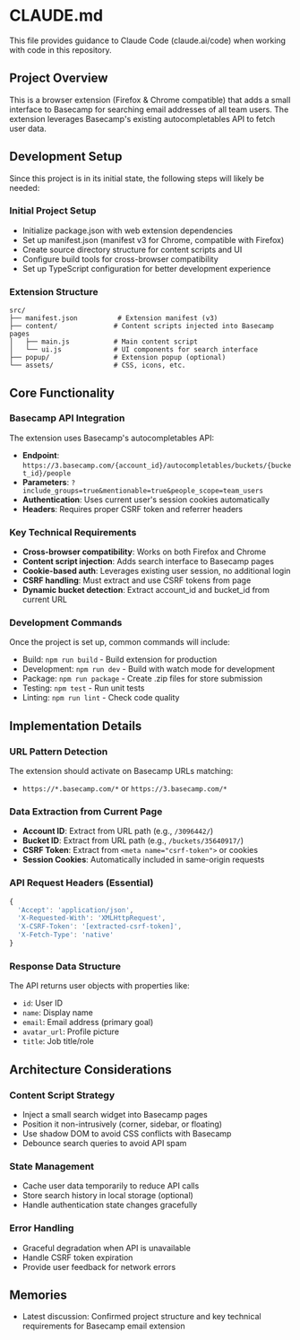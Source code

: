 # CLAUDE.md

This file provides guidance to Claude Code (claude.ai/code) when working with code in this repository.

## Project Overview

This is a browser extension (Firefox & Chrome compatible) that adds a small interface to Basecamp for searching email addresses of all team users. The extension leverages Basecamp's existing autocompletables API to fetch user data.

## Development Setup

Since this project is in its initial state, the following steps will likely be needed:

### Initial Project Setup
- Initialize package.json with web extension dependencies
- Set up manifest.json (manifest v3 for Chrome, compatible with Firefox)
- Create source directory structure for content scripts and UI
- Configure build tools for cross-browser compatibility
- Set up TypeScript configuration for better development experience

### Extension Structure
```
src/
├── manifest.json          # Extension manifest (v3)
├── content/              # Content scripts injected into Basecamp pages
│   ├── main.js           # Main content script
│   └── ui.js             # UI components for search interface
├── popup/                # Extension popup (optional)
└── assets/               # CSS, icons, etc.
```

## Core Functionality

### Basecamp API Integration
The extension uses Basecamp's autocompletables API:
- **Endpoint**: `https://3.basecamp.com/{account_id}/autocompletables/buckets/{bucket_id}/people`
- **Parameters**: `?include_groups=true&mentionable=true&people_scope=team_users`
- **Authentication**: Uses current user's session cookies automatically
- **Headers**: Requires proper CSRF token and referrer headers

### Key Technical Requirements
- **Cross-browser compatibility**: Works on both Firefox and Chrome
- **Content script injection**: Adds search interface to Basecamp pages
- **Cookie-based auth**: Leverages existing user session, no additional login
- **CSRF handling**: Must extract and use CSRF tokens from page
- **Dynamic bucket detection**: Extract account_id and bucket_id from current URL

### Development Commands
Once the project is set up, common commands will include:
- Build: `npm run build` - Build extension for production
- Development: `npm run dev` - Build with watch mode for development
- Package: `npm run package` - Create .zip files for store submission
- Testing: `npm test` - Run unit tests
- Linting: `npm run lint` - Check code quality

## Implementation Details

### URL Pattern Detection
The extension should activate on Basecamp URLs matching:
- `https://*.basecamp.com/*` or `https://3.basecamp.com/*`

### Data Extraction from Current Page
- **Account ID**: Extract from URL path (e.g., `/3096442/`)
- **Bucket ID**: Extract from URL path (e.g., `/buckets/35640917/`)
- **CSRF Token**: Extract from `<meta name="csrf-token">` or cookies
- **Session Cookies**: Automatically included in same-origin requests

### API Request Headers (Essential)
```javascript
{
  'Accept': 'application/json',
  'X-Requested-With': 'XMLHttpRequest',
  'X-CSRF-Token': '[extracted-csrf-token]',
  'X-Fetch-Type': 'native'
}
```

### Response Data Structure
The API returns user objects with properties like:
- `id`: User ID
- `name`: Display name
- `email`: Email address (primary goal)
- `avatar_url`: Profile picture
- `title`: Job title/role

## Architecture Considerations

### Content Script Strategy
- Inject a small search widget into Basecamp pages
- Position it non-intrusively (corner, sidebar, or floating)
- Use shadow DOM to avoid CSS conflicts with Basecamp
- Debounce search queries to avoid API spam

### State Management
- Cache user data temporarily to reduce API calls
- Store search history in local storage (optional)
- Handle authentication state changes gracefully

### Error Handling
- Graceful degradation when API is unavailable
- Handle CSRF token expiration
- Provide user feedback for network errors

## Memories
- Latest discussion: Confirmed project structure and key technical requirements for Basecamp email extension